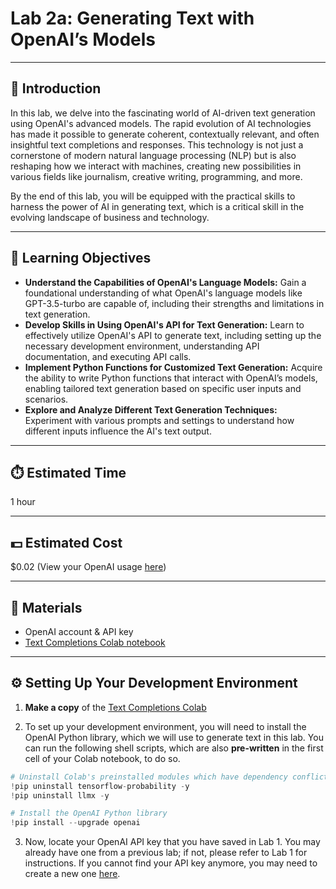 # Lab 2a: Generating Text with OpenAI’s Models

---

## 📘 Introduction

In this lab, we delve into the fascinating world of AI-driven text generation using OpenAI's advanced models. The rapid evolution of AI technologies has made it possible to generate coherent, contextually relevant, and often insightful text completions and responses. This technology is not just a cornerstone of modern natural language processing (NLP) but is also reshaping how we interact with machines, creating new possibilities in various fields like journalism, creative writing, programming, and more.

By the end of this lab, you will be equipped with the practical skills to harness the power of AI in generating text, which is a critical skill in the evolving landscape of business and technology.

---

## 🎯 Learning Objectives

- **Understand the Capabilities of OpenAI's Language Models:** Gain a foundational understanding of what OpenAI's language models like GPT-3.5-turbo are capable of, including their strengths and limitations in text generation.
- **Develop Skills in Using OpenAI's API for Text Generation:** Learn to effectively utilize OpenAI's API to generate text, including setting up the necessary development environment, understanding API documentation, and executing API calls.
- **Implement Python Functions for Customized Text Generation:** Acquire the ability to write Python functions that interact with OpenAI’s models, enabling tailored text generation based on specific user inputs and scenarios.
- **Explore and Analyze Different Text Generation Techniques:** Experiment with various prompts and settings to understand how different inputs influence the AI's text output.

---

## ⏱️ Estimated Time
1 hour

---

## 💵 Estimated Cost
$0.02 (View your OpenAI usage [here](https://platform.openai.com/usage))

---

## 🧰 Materials

- OpenAI account & API key  
- [Text Completions Colab notebook](https://colab.research.google.com/drive/1A70EtOMPj8IKoXW_7URsWuXFDc4fho0E?usp=sharing)

---

## ⚙️ Setting Up Your Development Environment

1. **Make a copy** of the [Text Completions Colab](https://colab.research.google.com/drive/1A70EtOMPj8IKoXW_7URsWuXFDc4fho0E?usp=sharing)

2. To set up your development environment, you will need to install the OpenAI Python library, which we will use to generate text in this lab. You can run the following shell scripts, which are also **pre-written** in the first cell of your Colab notebook, to do so.

```python
# Uninstall Colab's preinstalled modules which have dependency conflicts with OpenAI
!pip uninstall tensorflow-probability -y 
!pip uninstall llmx -y 

# Install the OpenAI Python library
!pip install --upgrade openai
```

3. Now, locate your OpenAI API key that you have saved in Lab 1. You may already have one from a previous lab; if not, please refer to Lab 1 for instructions. If you cannot find your API key anymore, you may need to create a new one [here](https://platform.openai.com/api-keys).

